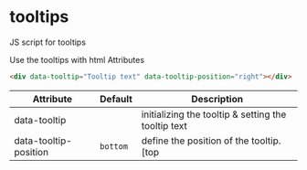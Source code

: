 # tooltips
JS script for tooltips

Use the tooltips with html Attributes
```HTML
<div data-tooltip="Tooltip text" data-tooltip-position="right"></div>
```

|       Attribute       | Default  |                         Description                         |
|-----------------------|----------|-------------------------------------------------------------|
| data-tooltip          |          | initializing the tooltip & setting the tooltip text         |
| data-tooltip-position | `bottom` | define the position of the tooltip. [top|right|bottom|left] |

